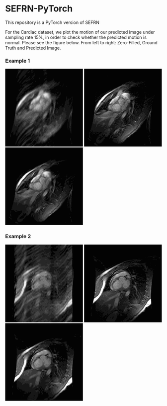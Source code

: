 # SEFRN-PyTorch
This repository is a PyTorch version of SEFRN

For the Cardiac dataset, we plot the motion of our predicted image under sampling rate 15%, in order to check whether the predicted motion is normal. Please see the figure below. From left to right: Zero-Filled, Ground Truth and Predicted Image.

### Example 1
<p float="left">
  <img src="GIF/p31z0_zf.gif" width="250" />
  <img src="GIF/p31z0_gt.gif" width="250" />
  <img src="GIF/p31z0_pred.gif" width="250" />
</p>


### Example 2
<p float="left">
  <img src="GIF/p32z0_zf.gif" width="250" />
  <img src="GIF/p32z0_gt.gif" width="250" />
  <img src="GIF/p32z0_pred.gif" width="250" />
</p>
